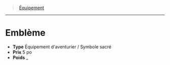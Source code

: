 ﻿---
!Equipment
Type: Équipement d'aventurier / Symbole sacré
Price: 5 po
Weight: _
Id: equipment_hd.md#emblème
ParentLink: equipment_hd.md#Équipement
Name: Emblème
ParentName: Équipement
NameLevel: 1
Attributes: {}
---
> [Équipement](hd_equipment.md)

---

# Emblème

- **Type** Équipement d'aventurier / Symbole sacré
- **Prix** 5 po
- **Poids** _

